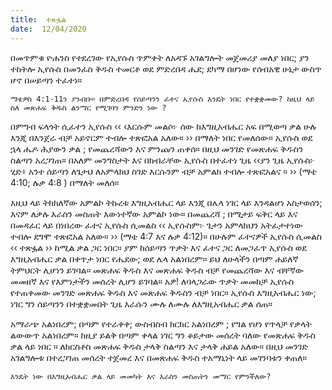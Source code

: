 ```yaml
---
title:  ተጽፏል
date:  12/04/2020
---
```


በመጥምቁ ዮሐንስ የተደረገው የኢየሱስ ጥምቀት ለአዳኙ አገልግሎት መጀመሪያ መለያ ነበር; ያን ተከትሎ ኢየሱስ በመንፈስ ቅዱስ ተመርቶ ወደ ምድረበዳ ሔደ; ደካማ በሆነው የሰብአዊ ሁኔታ ውስጥ ሆኖ በሠይጣን ተፈተነ።

`ማቴዎስ 4:1-11ን ያንብቡ። በምድረበዳ የሰይጣንን ፈተና ኢየሱስ እንዴት ነበር የተቋቋመው? ከዚህ ላይ ስለ መጽሐፍ ቅዱስ ልንማር የሚገባን ምንድን ነው ?`

በምግብ ፍላጎት ሲፈተን ኢየሱስ ‹‹ ‹እርሱም መልሶ፦ ሰው ከእግዚአብሔር አፍ በሚወጣ ቃል ሁሉ እንጂ በእንጀራ ብቻ አይኖርም ተብሎ ተጽፎአል አለው። ›› በማለት ነበር የመለሰው። ኢየሱስ ወደ ኋላ ሔዶ ሕያውን ቃል ; የመጨረሻውን እና ምንጩን ጠቀሰ። በዚህ መንገድ የመጽሐፍ ቅዱስን ስልጣን አረጋገጠ። በአለም መንግስታት እና በክብራቸው ኢየሱስ በተፈተነ ጊዜ ‹‹ያን ጊዜ ኢየሱስ፦ ሂድ፥ አንተ ሰይጣን ለጌታህ ለአምላክህ ስገድ እርሱንም ብቻ አምልክ ተብሎ ተጽፎአልና ። ›› (ማቴ 4:10; ሉቃ 4:8 ) በማለት መለሰ።

እዚህ ላይ ትክክለኛው አምልኮ ትኩረቱ እግዚአብሔር ላይ እንጂ በሌላ ነገር ላይ እንዳልሆነ አስታወሰን; እናም ለቃሉ እራስን መስጠት እውነተኛው አምልኮ ነው። በመጨረሻ ; በሚታይ ፍቅር ላይ እና በመዳፈር ላይ በነበረው ፈተና ኢየሱስ ሲመልስ ‹‹ ኢየሱስም፦ ጌታን አምላክህን አትፈታተነው ተብሎ ደግሞ ተጽፎአል አለው። ›› (ማቴ 4:7 እና ሉቃ 4:12)። በሁሉም ፈተናዎች ኢየሱስ ሲመልስ ‹‹ ተጽፏል ›› ከሚል ቃል ጋር ነበር። ያም ከሰይጣን ጥቃት እና ፈተና ጋር ለመጋፈጥ ኢየሱስ ወደ እግዚአብሔር ቃል በቀጥታ ነበር የሔደው; ወደ ሌላ አልነበረም። ይህ ለሁላችን በጣም ሐይለኛ ትምህርት   			      ሊሆነን ይገባል። መጽሐፍ ቅዱስ እና መጽሐፍ ቅዱስ ብቻ የመጨረሻው እና ብቸኛው መመዘኛ እና የእምነታችን መሰረት ሊሆን ይገባል። አዎ! ለባላጋራው ጥቃት መመከቻ ኢየሱስ የተጠቀመው መንገድ መጽሐፍ ቅዱስ እና መጽሐፍ ቅዱስን ብቻ ነበር። ኢየሱስ እግዚአብሔር ነው; ነገር ግን ሰይጣንን በተቋቋመበት ጊዜ እራሱን ሙሉ ለሙሉ ለእግዚአብሔር ቃል ሰጠ።

አማራጭ አልነበረም; በጣም የተራቀቀ; ውስብስብ ክርክር አልነበረም ; የግል የሆነ የጥላቻ የቃላት ልውውጥ አልነበረም። ከዚያ ይልቅ በጣም ቀላል ነገር ግን ቆይታው መሰረት ባለው የመጽሐፍ ቅዱስ ቃል ላይ ነበር ። ለክርስቶስ መጽሐፍ ቅዱስ ታላቅ ስልጣን እና ታላቅ ሐይል አለው። በዚህ መንገድ አገልግሎቱ በተረጋገጠ መሰረት ተጀመረ እና በመጽሐፍ ቅዱስ ተአማኒነት ላይ መገንባቱን ቀጠለ።

`እንዴት ነው በእግዚአብሔር ቃል ላይ መመካት እና እራስን መስጠትን መማር የምንችለው?`
